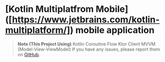 # [Kotlin Multiplatfrom Mobile] ([https://www.jetbrains.com/kotlin-multiplatform/]) mobile application

> **Note (This Project Using)**
> Kotlin Coroutine Flow
> Ktor Client
> MVVM (Model-View-ViewModel)
> If you have any issues, please report them on [GitHub](https://github.com/JetBrains/compose-multiplatform/issues).
